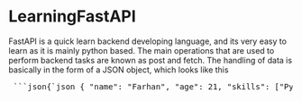 # LearningFastAPI 

FastAPI is a quick learn backend developing language, and its very easy to learn as it is mainly python based. The main operations that are used to perform backend tasks are known as post and fetch.
The handling of data is basically in the form of a JSON object, which looks like this
<pre> ```json{`json { "name": "Farhan", "age": 21, "skills": ["Python", "Java", "Quantum Computing"] }}```</pre>